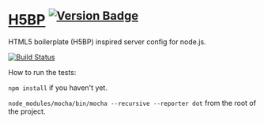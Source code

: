 
# [H5BP](http://h5bp.github.com) <sup>[![Version Badge](http://vb.teelaun.ch/h5bp/node-server-config.svg)](https://npmjs.org/package/h5bp)</sup>

HTML5 boilerplate (H5BP) inspired server config for node.js.

[![Build Status](https://secure.travis-ci.org/h5bp/node-server-config.png)](http://travis-ci.org/h5bp/node-server-config)

How to run the tests:

`npm install` if you haven't yet.

`node_modules/mocha/bin/mocha --recursive --reporter dot` from the root of the project.
